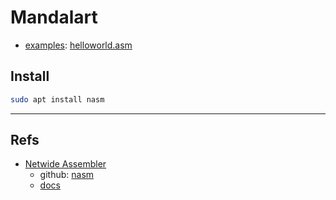 # Mandalart

- [examples](examples): [helloworld.asm](examples/helloworld.asm)

## Install

```bash
sudo apt install nasm
```

---

## Refs

- [Netwide Assembler](https://www.nasm.us/)
  - github: [nasm](https://github.com/netwide-assembler/nasm)
  - [docs](https://www.nasm.us/docs.php)

